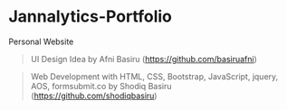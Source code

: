 # Jannalytics-Portfolio
Personal Website

> UI Design Idea by Afni Basiru (https://github.com/basiruafni)

> Web Development with HTML, CSS, Bootstrap, JavaScript, jquery, AOS, formsubmit.co by Shodiq Basiru (https://github.com/shodiqbasiru)
